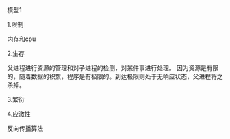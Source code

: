 模型1

1.限制

内存和cpu

2.生存

父进程进行资源的管理和对子进程的检测，对某件事进行处理。
因为资源是有限的，随着数据的积累，程序是有极限的。到达极限则处于无响应状态，父进程将之杀掉。

3.繁衍

4.应激性

反向传播算法
